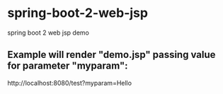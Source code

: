 # spring-boot-2-web-jsp
spring boot 2 web jsp demo

## Example will render "demo.jsp" passing value for parameter "myparam":
http://localhost:8080/test?myparam=Hello
